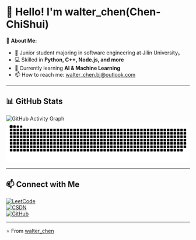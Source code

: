 # 👋 Hello! I'm walter_chen(Chen-ChiShui)  

🔭 **About Me:**  
- 🚀 Junior student majoring in software engineering at Jilin University。
- 💻 Skilled in **Python, C++, Node.js, and more**  
- 🌱 Currently learning **AI & Machine Learning**  
- 📫 How to reach me: [walter_chen.bj@outlook.com](mailto:walter_chen.bj@outlook.com)  

---


## 📊 GitHub Stats  

![GitHub Activity Graph](https://github-readme-activity-graph.vercel.app/graph?username=ChenChiShui&theme=github-dark)
![GitHub Snake](https://github.com/ChenChiShui/ChenChiShui/blob/output/github-contribution-grid-snake.svg)

---

## 📫 Connect with Me 

[![LeetCode](https://img.shields.io/badge/-LeetCode-orange?style=flat&logo=LeetCode&logoColor=white)](https://leetcode.cn/u/walter_chen/)  
[![CSDN](https://img.shields.io/badge/-CSDN-red?style=flat&logo=C&logoColor=white)]((https://blog.csdn.net/m0_72113406?spm=1000.2115.3001.5343))  
[![GitHub](https://img.shields.io/badge/-GitHub-black?style=flat&logo=GitHub&logoColor=white)](https://github.com/ChenChiShui)  

---

⭐️ From [walter_chen](https://github.com/ChenChiShui)
